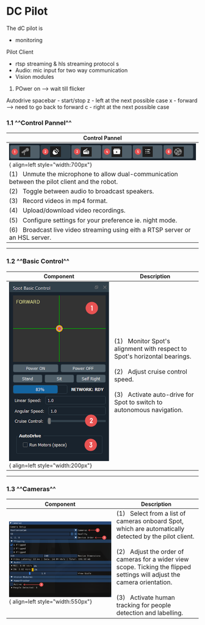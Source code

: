# DC Pilot

The dC pilot is 

* monitoring

Pilot Client
- rtsp streaming & hls streaming protocol
s
- Audio: mic input for two way communication
- Vision modules


1) POwer on --> wait till flicker

Autodrive
spacebar - start/stop
z - left at the next possible case
x - forward --> need to go back to forward
c - right at the next possible case

### 1.1 ^^Control Pannel^^

| Control Pannel |
| ------- | 
| ![Screenshot](img/panel.png#center){ align=left style="width:700px"}| 
| <font size="3"> (1)  &nbsp; Unmute the microphone to allow dual-communication between the pilot client and the robot.
| <font size="3"> (2)  &nbsp; Toggle between audio to broadcast speakers. |
| <font size="3"> (3)  &nbsp; Record videos in mp4 format.
| <font size="3"> (4)  &nbsp; Upload/download video recordings.
| <font size="3"> (5)  &nbsp; Configure settings for your preference ie. night mode.
| <font size="3"> (6)  &nbsp; Broadcast live video streaming using eith a RTSP server or an HSL server. |

---

### 1.2 ^^Basic Control^^

| Component | Description |
| ------- | ------- |
| ![Screenshot](img/basic-control.png#center){ align=left style="width:200px"} | <font size="3"> (1) &nbsp; Monitor Spot's alignment with respect to Spot's horizontal bearings. <br><br> (2) &nbsp; Adjust cruise control speed. <br><br> (3)  &nbsp; Activate auto-drive for Spot to switch to autonomous navigation. |

---

### 1.3 ^^Cameras^^

| Component | Description |
| ------- | ------- |
| ![Screenshot](img/cameras.png#center){ align=left style="width:550px"} | <font size="3"> (1) &nbsp; Select from a list of cameras onboard Spot, which are automatically detected by the pilot client.  <br><br> (2) &nbsp; Adjust the order of cameras for a wider view scope. Ticking the flipped settings will adjust the camera orientation. <br><br> (3)  &nbsp; Activate human tracking for people detection and labelling. |